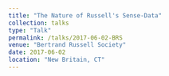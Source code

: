 ```yaml
---
title: "The Nature of Russell's Sense-Data"
collection: talks
type: "Talk"
permalink: /talks/2017-06-02-BRS
venue: "Bertrand Russell Society"
date: 2017-06-02
location: "New Britain, CT"
---
```

